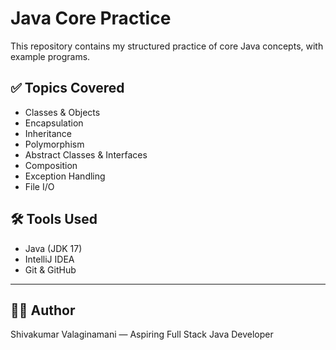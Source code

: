 # Java Core Practice

This repository contains my structured practice of core Java concepts, with example programs.

## ✅ Topics Covered

- Classes & Objects
- Encapsulation
- Inheritance
- Polymorphism
- Abstract Classes & Interfaces
- Composition
- Exception Handling
- File I/O

## 🛠️ Tools Used

- Java (JDK 17)
- IntelliJ IDEA
- Git & GitHub

---

## 👨‍💻 Author

Shivakumar Valaginamani — Aspiring Full Stack Java Developer
